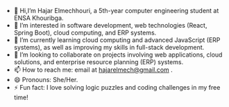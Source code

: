 - 👋 Hi,I’m Hajar Elmechhouri, a 5th-year computer engineering student at ENSA Khouribga.
- 👀 I’m interested in software development, web technologies (React, Spring Boot), cloud computing, and ERP systems.
- 🌱 I’m currently learning cloud computing and advanced JavaScript (ERP systems), as well as improving my skills in full-stack development.
- 💞️ I’m looking to collaborate on projects involving web applications, cloud solutions, and enterprise resource planning (ERP) systems.
- 📫 How to reach me: email at hajarelmech@gmail.com .
- 😄 Pronouns: She/Her.
- ⚡ Fun fact: I love solving logic puzzles and coding challenges in my free time!

<!---
HAJAR759/HAJAR759 is a ✨ special ✨ repository because its `README.md` (this file) appears on your GitHub profile.
You can click the Preview link to take a look at your changes.
--->
